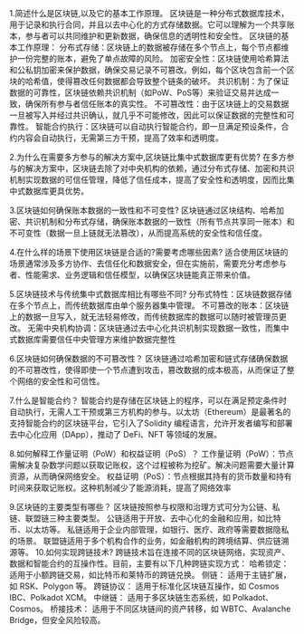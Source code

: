 1.简述什么是区块链,以及它的基本工作原理。
区块链是一种分布式数据库技术，用于记录和执行合同，并且以去中心化的方式存储数据。它可以理解为一个共享账本，参与者可以共同维护和更新数据，确保信息的透明性和安全性。
区块链的基本工作原理：
分布式存储：区块链上的数据被存储在多个节点上，每个节点都维护一份完整的账本，避免了单点故障的风险。
加密安全性：区块链使用哈希算法和公私钥加密来保护数据，确保交易记录不可篡改。例如，每个区块包含前一个区块的哈希值，使得篡改任何数据都会导致整个链条的破坏。
共识机制：为了保证数据的可靠性，区块链依赖共识机制（如PoW、PoS等）来验证交易并达成一致，确保所有参与者信任账本的真实性。
不可篡改性：由于区块链上的交易数据一旦被写入并经过共识确认，就几乎不可能修改，因此可以保证数据的完整性和可靠性。
智能合约执行：区块链可以自动执行智能合约，即一旦满足预设条件，合约内容会自动执行，无需第三方干预，提高了效率和透明度。

2.为什么在需要多方参与的解决方案中,区块链比集中式数据库更有优势?
在多方参与的解决方案中，区块链去除了对中央机构的依赖，通过分布式存储、加密和共识机制实现数据的可信任管理，降低了信任成本，提高了安全性和透明度，因而比集中式数据库更具优势。

3.区块链如何确保账本数据的一致性和不可变性?
区块链通过区块结构、哈希加密、共识机制和分布式存储，确保账本数据的一致性（所有节点共享同一账本）和不可变性（数据一旦上链就无法篡改），从而提高系统的安全性和信任度。

4.在什么样的场景下使用区块链是合适的?需要考虑哪些因素?
适合使用区块链的场景通常涉及多方协作、去信任化和数据安全，但在实施前，需要充分考虑参与者、性能需求、业务逻辑和信任模型，以确保区块链能真正带来价值。

5.区块链技术与传统集中式数据库相比有哪些不同?
分布式特性：区块链数据存储在多个节点上，而传统数据库由单个服务器集中管理。
不可篡改的账本：区块链上的数据一旦写入，就无法轻易修改，而传统数据库的数据可以随时被管理员更改。
无需中央机构协调：区块链通过去中心化共识机制实现数据一致性，而集中式数据库需要信任中央管理方来维护数据完整性

6.区块链如何确保数据的不可篡改性？
区块链通过哈希加密和链式存储确保数据的不可篡改性，使得即使一个节点遭到攻击，篡改数据的成本极高，从而保证了整个网络的安全性和可信性。

7.什么是智能合约？
智能合约是存储在区块链上的程序，可以在满足预定条件时自动执行，无需人工干预或第三方机构的参与。以太坊（Ethereum）是最著名的支持智能合约的区块链平台，它引入了Solidity 编程语言，允许开发者编写和部署去中心化应用（DApp），推动了 DeFi、NFT 等领域的发展。

8.如何解释工作量证明（PoW）和权益证明（PoS）？
工作量证明（PoW）：节点需解决复杂数学问题以获取记账权，这个过程被称为挖矿。解决问题需要大量计算资源，从而确保网络安全。
权益证明（PoS）：节点根据其持有的货币数量和持有时间来获取记账权。这种机制减少了能源消耗，提高了网络效率

9.区块链的主要类型有哪些？
区块链按照参与权限和治理方式可分为公链、私链、联盟链三种主要类型。
公链适用于开放、去中心化的金融和应用，如比特币、以太坊等。
私链适用于企业内部管理，如银行、医疗、政府等需要数据隐私的场景。
联盟链适用于多个机构合作的业务，如金融机构的跨境结算、供应链溯源等。
10.如何实现跨链技术?
跨链技术旨在连接不同的区块链网络，实现资产、数据和智能合约的互操作性。目前，主要有以下几种跨链实现方式：
哈希锁定： 适用于小额跨链交易，如比特币和莱特币的跨链兑换。
侧链： 适用于主链扩展，如 RSK、Polygon 等。
跨链协议： 适用于标准化区块链互操作，如 Cosmos IBC、Polkadot XCM。
中继链： 适用于多区块链生态系统，如 Polkadot、Cosmos。
桥接技术： 适用于不同区块链间的资产转移，如 WBTC、Avalanche Bridge，但安全风险较高。
